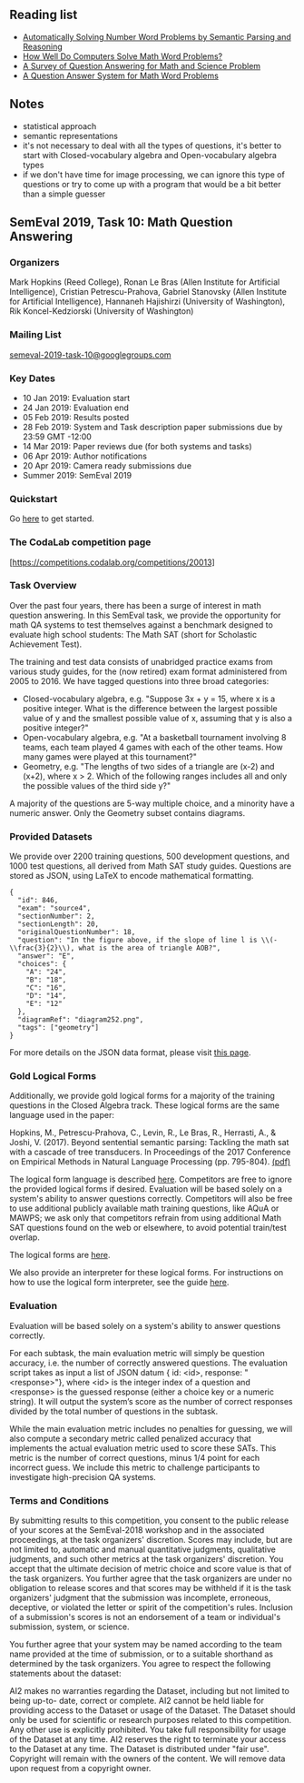 ## Reading list

- [Automatically Solving Number Word Problems by Semantic Parsing and Reasoning](http://aclweb.org/anthology/D15-1135)
- [How Well Do Computers Solve Math Word Problems?](http://www.aclweb.org/anthology/P16-1084)
- [A Survey of Question Answering for Math and Science Problem](https://medium.com/syncedreview/a-survey-of-question-answering-for-math-and-science-problem-5fe8fc547104)
- [A Question Answer System for Math Word Problems](https://www.google.de/search?q=A+Question+Answer+System+for+Math+Word+Problems&rlz=1C1CHBF_deDE823DE823&oq=A+Question+Answer+System+for+Math+Word+Problems&aqs=chrome..69i57j69i60.584j0j7&sourceid=chrome&ie=UTF-8#cns=0)

## Notes

- statistical approach
- semantic representations
- it's not necessary to deal with all the types of questions, it's better to start with Closed-vocabulary algebra and Open-vocabulary algebra types
- if we don't have time for image processing, we can ignore this type of questions or try to come up with a program that would be a bit better than a simple guesser



## SemEval 2019, Task 10: Math Question Answering

### Organizers

Mark Hopkins (Reed College), Ronan Le Bras (Allen Institute for Artificial Intelligence), Cristian Petrescu-Prahova, Gabriel Stanovsky (Allen Institute for Artificial Intelligence), Hannaneh Hajishirzi (University of Washington), Rik Koncel-Kedziorski (University of Washington)

### Mailing List
semeval-2019-task-10@googlegroups.com 

### Key Dates
- 10 Jan 2019: Evaluation start
- 24 Jan 2019: Evaluation end
- 05 Feb 2019: Results posted
- 28 Feb 2019: System and Task description paper submissions due by 23:59 GMT -12:00
- 14 Mar 2019: Paper reviews due (for both systems and tasks)
- 06 Apr 2019: Author notifications
- 20 Apr 2019: Camera ready submissions due
- Summer 2019: SemEval 2019

### Quickstart
Go [here](https://github.com/allenai/semeval-2019-task-10/blob/master/docs/gettingStarted.md) to get started.

### The CodaLab competition page

[https://competitions.codalab.org/competitions/20013]

### Task Overview

Over the past four years, there has been a surge of interest in math question answering. In this SemEval task, we provide the opportunity for math QA systems to test themselves against a benchmark designed to evaluate high school students: The Math SAT (short for Scholastic Achievement Test).

The training and test data consists of unabridged practice exams from various study guides, for the (now retired) exam format administered from 2005 to 2016. We have tagged questions into three broad categories:
- Closed-vocabulary algebra, e.g. "Suppose 3x + y = 15, where x is a positive integer. What is the difference between the largest possible value of y and the smallest possible value of x, assuming that y is also a positive integer?"
- Open-vocabulary algebra, e.g. "At a basketball tournament involving 8 teams, each team played 4 games with each of the other teams. How many games were played at this tournament?"
- Geometry, e.g. "The lengths of two sides of a triangle are (x-2) and (x+2), where x > 2. Which of the following ranges includes all and only the possible values of the third side y?"

A majority of the questions are 5-way multiple choice, and a minority have a numeric answer. Only the Geometry subset contains diagrams.

### Provided Datasets

We provide over 2200 training questions, 500 development questions, and 1000 test questions, all derived from Math SAT study guides. Questions are stored as JSON, using LaTeX to encode mathematical formatting.

```
{
  "id": 846,
  "exam": "source4",
  "sectionNumber": 2,
  "sectionLength": 20,
  "originalQuestionNumber": 18,
  "question": "In the figure above, if the slope of line l is \\(-\\frac{3}{2}\\), what is the area of triangle AOB?",
  "answer": "E",
  "choices": {
    "A": "24",
    "B": "18",
    "C": "16",
    "D": "14",
    "E": "12"
  },
  "diagramRef": "diagram252.png",
  "tags": ["geometry"]
}
```

For more details on the JSON data format, please visit [this page](https://github.com/allenai/semeval2019-task10/blob/master/docs/dataFormat.md).

### Gold Logical Forms

Additionally, we provide gold logical forms for a majority of the training questions in the Closed Algebra track. These logical forms are the same language used in the paper: 

Hopkins, M., Petrescu-Prahova, C., Levin, R., Le Bras, R., Herrasti, A., & Joshi, V. (2017). Beyond sentential semantic parsing: Tackling the math sat with a cascade of tree transducers. In Proceedings of the 2017 Conference on Empirical Methods in Natural Language Processing (pp. 795-804). [(pdf)](https://pdfs.semanticscholar.org/c22a/240d1087603664826e9aab809273ed9bff15.pdf?_ga=2.52187753.1130679049.1530133172-566539276.1446829155&_gac=1.6555398.1527028246.EAIaIQobChMI9YuywK-a2wIVlcBkCh0WKw_kEAAYASAAEgKwgPD_BwE)

The logical form language is described [here](https://github.com/allenai/semeval2019-task10/blob/master/docs/logicalFormLanguage.md).
Competitors are free to ignore the provided logical forms if desired. Evaluation will be based solely on a system's ability to answer questions correctly. Competitors will also be free to use additional publicly available math training questions, like AQuA or MAWPS; we ask only that competitors refrain from using additional Math SAT questions found on the web or elsewhere, to avoid potential train/test overlap.

The logical forms are [here](https://github.com/allenai/semeval-2019-task-10/blob/master/interpreter/data/goldLogicalForms_closedAlgebra.json).

We also provide an interpreter for these logical forms. For instructions on how to use the logical form interpreter, see the guide [here](https://github.com/allenai/semeval-2019-task-10/tree/master/interpreter).

### Evaluation

Evaluation will be based solely on a system's ability to answer questions correctly.

For each subtask, the main evaluation metric will simply be question accuracy, i.e. the number of correctly answered questions. The evaluation script takes as input a list of JSON datum { id: \<id\>, response: "\<response\>"}, where \<id\> is the integer index of a question and \<response\> is the guessed response (either a choice key or a numeric string). It will output the system’s score as the number of correct responses divided by the total number of questions in the subtask.

While the main evaluation metric includes no penalties for guessing, we will also compute a secondary metric called penalized accuracy that implements the actual evaluation metric used to score these SATs. This metric is the number of correct questions, minus 1/4 point for each incorrect guess. We include this metric to challenge participants to investigate high-precision QA systems.

### Terms and Conditions

By submitting results to this competition, you consent to the public release of your scores at the SemEval-2018 workshop and in the associated proceedings, at the task organizers' discretion. Scores may include, but are not limited to, automatic and manual quantitative judgments, qualitative judgments, and such other metrics at the task organizers' discretion. You accept that the ultimate decision of metric choice and score value is that of the task organizers. You further agree that the task organizers are under no obligation to release scores and that scores may be withheld if it is the task organizers' judgment that the submission was incomplete, erroneous, deceptive, or violated the letter or spirit of the competition's rules. Inclusion of a submission's scores is not an endorsement of a team or individual's submission, system, or science.

You further agree that your system may be named according to the team name provided at the time of submission, or to a suitable shorthand as determined by the task organizers. You agree to respect the following statements about the dataset:

AI2 makes no warranties regarding the Dataset, including but not limited to being up-to- date, correct or complete. AI2 cannot be held liable for providing access to the Dataset or usage of the Dataset.
The Dataset should only be used for scientific or research purposes related to this competition. Any other use is explicitly prohibited.
You take full responsibility for usage of the Dataset at any time.
AI2 reserves the right to terminate your access to the Dataset at any time.
The Dataset is distributed under "fair use". Copyright will remain with the owners of the content. We will remove data upon request from a copyright owner.
